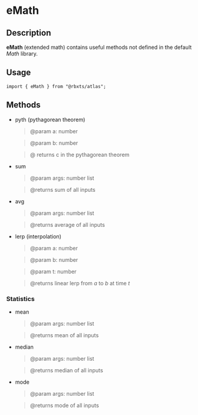 # eMath

## Description
__eMath__ (extended math) contains useful methods not defined in the default *Math* library.
## Usage
```
import { eMath } from "@rbxts/atlas";
```

## Methods
- pyth (pythagorean theorem)
    > @param a: number 

    > @param b: number 

    > @ returns c in the pythagorean theorem
- sum
    > @param args: number list

    > @returns sum of all inputs
- avg
    > @param args: number list

    > @returns average of all inputs
- lerp (interpolation)
    > @param a: number

    > @param b: number

    > @param t: number

    > @returns linear lerp from *a* to *b* at time *t*

### Statistics
- mean
    > @param args: number list

    > @returns mean of all inputs
- median
    > @param args: number list

    > @returns median of all inputs
- mode
    > @param args: number list

    > @returns mode of all inputs